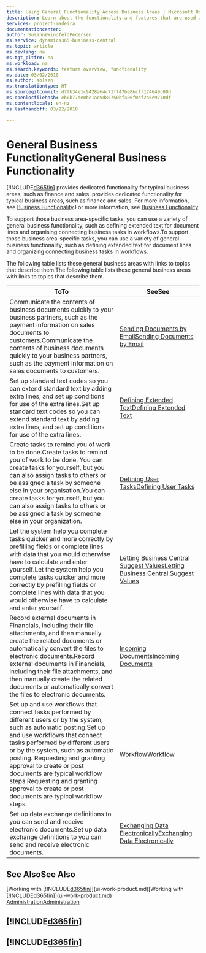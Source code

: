 ```yaml
---
title: Using General Functionality Across Business Areas | Microsoft Docs
description: Learn about the functionality and features that are used across business areas in Business Central .
services: project-madeira
documentationcenter: 
author: SusanneWindfeldPedersen
ms.service: dynamics365-business-central
ms.topic: article
ms.devlang: na
ms.tgt_pltfrm: na
ms.workload: na
ms.search.keywords: feature overview, functionality
ms.date: 03/02/2018
ms.author: solsen
ms.translationtype: HT
ms.sourcegitcommit: d7fb34e1c9428a64c71ff47be8bcff174649c00d
ms.openlocfilehash: eb0b77de0be1ac9d86750bf406f0ef2a6e9770df
ms.contentlocale: en-nz
ms.lasthandoff: 03/22/2018

---
```

# <a name="general-business-functionality"></a><span data-ttu-id="c4cca-103">General Business Functionality</span><span class="sxs-lookup"><span data-stu-id="c4cca-103">General Business Functionality</span></span>
[!INCLUDE[d365fin](includes/d365fin_md.md)]<span data-ttu-id="c4cca-104"> provides dedicated functionality for typical business areas, such as finance and sales.</span><span class="sxs-lookup"><span data-stu-id="c4cca-104"> provides dedicated functionality for typical business areas, such as finance and sales.</span></span> <span data-ttu-id="c4cca-105">For more information, see [Business Functionality](across-business-functionality.md).</span><span class="sxs-lookup"><span data-stu-id="c4cca-105">For more information, see [Business Functionality](across-business-functionality.md).</span></span>

<span data-ttu-id="c4cca-106">To support those business area-specific tasks, you can use a variety of general business functionality, such as defining extended text for document lines and organising connecting business tasks in workflows.</span><span class="sxs-lookup"><span data-stu-id="c4cca-106">To support those business area-specific tasks, you can use a variety of general business functionality, such as defining extended text for document lines and organizing connecting business tasks in workflows.</span></span>

<span data-ttu-id="c4cca-107">The following table lists these general business areas with links to topics that describe them.</span><span class="sxs-lookup"><span data-stu-id="c4cca-107">The following table lists these general business areas with links to topics that describe them.</span></span>

| <span data-ttu-id="c4cca-108">To</span><span class="sxs-lookup"><span data-stu-id="c4cca-108">To</span></span> | <span data-ttu-id="c4cca-109">See</span><span class="sxs-lookup"><span data-stu-id="c4cca-109">See</span></span> |
| --- | --- |
| <span data-ttu-id="c4cca-110">Communicate the contents of business documents quickly to your business partners, such as the payment information on sales documents to customers.</span><span class="sxs-lookup"><span data-stu-id="c4cca-110">Communicate the contents of business documents quickly to your business partners, such as the payment information on sales documents to customers.</span></span> |[<span data-ttu-id="c4cca-111">Sending Documents by Email</span><span class="sxs-lookup"><span data-stu-id="c4cca-111">Sending Documents by Email</span></span>](ui-how-send-documents-email.md) |
| <span data-ttu-id="c4cca-112">Set up standard text codes so you can extend standard text by adding extra lines, and set up conditions for use of the extra lines.</span><span class="sxs-lookup"><span data-stu-id="c4cca-112">Set up standard text codes so you can extend standard text by adding extra lines, and set up conditions for use of the extra lines.</span></span> |[<span data-ttu-id="c4cca-113">Defining Extended Text</span><span class="sxs-lookup"><span data-stu-id="c4cca-113">Defining Extended Text</span></span>](ui-how-define-ext-text.md) |
|<span data-ttu-id="c4cca-114">Create tasks to remind you of work to be done.</span><span class="sxs-lookup"><span data-stu-id="c4cca-114">Create tasks to remind you of work to be done.</span></span> <span data-ttu-id="c4cca-115">You can create tasks for yourself, but you can also assign tasks to others or be assigned a task by someone else in your organisation.</span><span class="sxs-lookup"><span data-stu-id="c4cca-115">You can create tasks for yourself, but you can also assign tasks to others or be assigned a task by someone else in your organization.</span></span>|[<span data-ttu-id="c4cca-116">Defining User Tasks</span><span class="sxs-lookup"><span data-stu-id="c4cca-116">Defining User Tasks</span></span>](across-user-tasks.md)|
|<span data-ttu-id="c4cca-117">Let the system help you complete tasks quicker and more correctly by prefilling fields or complete lines with data that you would otherwise have to calculate and enter yourself.</span><span class="sxs-lookup"><span data-stu-id="c4cca-117">Let the system help you complete tasks quicker and more correctly by prefilling fields or complete lines with data that you would otherwise have to calculate and enter yourself.</span></span>|[<span data-ttu-id="c4cca-118">Letting Business Central Suggest Values</span><span class="sxs-lookup"><span data-stu-id="c4cca-118">Letting Business Central Suggest Values</span></span>](ui-let-system-suggest-values.md)|
|<span data-ttu-id="c4cca-119">Record external documents in Financials, including their file attachments, and then manually create the related documents or automatically convert the files to electronic documents.</span><span class="sxs-lookup"><span data-stu-id="c4cca-119">Record external documents in Financials, including their file attachments, and then manually create the related documents or automatically convert the files to electronic documents.</span></span>|[<span data-ttu-id="c4cca-120">Incoming Documents</span><span class="sxs-lookup"><span data-stu-id="c4cca-120">Incoming Documents</span></span>](across-income-documents.md)|
|<span data-ttu-id="c4cca-121">Set up and use workflows that connect tasks performed by different users or by the system, such as automatic posting.</span><span class="sxs-lookup"><span data-stu-id="c4cca-121">Set up and use workflows that connect tasks performed by different users or by the system, such as automatic posting.</span></span> <span data-ttu-id="c4cca-122">Requesting and granting approval to create or post documents are typical workflow steps.</span><span class="sxs-lookup"><span data-stu-id="c4cca-122">Requesting and granting approval to create or post documents are typical workflow steps.</span></span>|[<span data-ttu-id="c4cca-123">Workflow</span><span class="sxs-lookup"><span data-stu-id="c4cca-123">Workflow</span></span>](across-workflow.md)|
| <span data-ttu-id="c4cca-124">Set up data exchange definitions to you can send and receive electronic documents.</span><span class="sxs-lookup"><span data-stu-id="c4cca-124">Set up data exchange definitions to you can send and receive electronic documents.</span></span> |[<span data-ttu-id="c4cca-125">Exchanging Data Electronically</span><span class="sxs-lookup"><span data-stu-id="c4cca-125">Exchanging Data Electronically</span></span>](across-data-exchange.md) |

## <a name="see-also"></a><span data-ttu-id="c4cca-126">See Also</span><span class="sxs-lookup"><span data-stu-id="c4cca-126">See Also</span></span>
<span data-ttu-id="c4cca-127">[Working with [!INCLUDE[d365fin](includes/d365fin_md.md)]](ui-work-product.md)</span><span class="sxs-lookup"><span data-stu-id="c4cca-127">[Working with [!INCLUDE[d365fin](includes/d365fin_md.md)]](ui-work-product.md)</span></span>  
[<span data-ttu-id="c4cca-128">Administration</span><span class="sxs-lookup"><span data-stu-id="c4cca-128">Administration</span></span>](admin-setup-and-administration.md)

## [!INCLUDE[d365fin](includes/free_trial_md.md)]  
## [!INCLUDE[d365fin](includes/training_link_md.md)]

